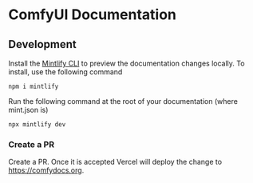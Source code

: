 # ComfyUI Documentation

## Development

Install the [Mintlify CLI](https://www.npmjs.com/package/mintlify) to preview the documentation changes locally. To install, use the following command

```
npm i mintlify
```

Run the following command at the root of your documentation (where mint.json is)

```
npx mintlify dev
```

### Create a PR

Create a PR. Once it is accepted Vercel will deploy the change to https://comfydocs.org.